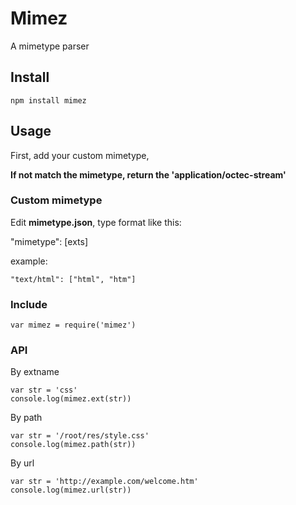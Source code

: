 # Mimez

A mimetype parser

## Install

```
npm install mimez
```

## Usage

First, add your custom mimetype,

**If not match the mimetype, return the 'application/octec-stream'**

### Custom mimetype

Edit **mimetype.json**, type format like this:

"mimetype": [exts]

example:

```
"text/html": ["html", "htm"]
```

### Include

```
var mimez = require('mimez')
```

### API

By extname

```
var str = 'css'
console.log(mimez.ext(str))
```

By path

```
var str = '/root/res/style.css'
console.log(mimez.path(str))
```

By url

```
var str = 'http://example.com/welcome.htm'
console.log(mimez.url(str))
```